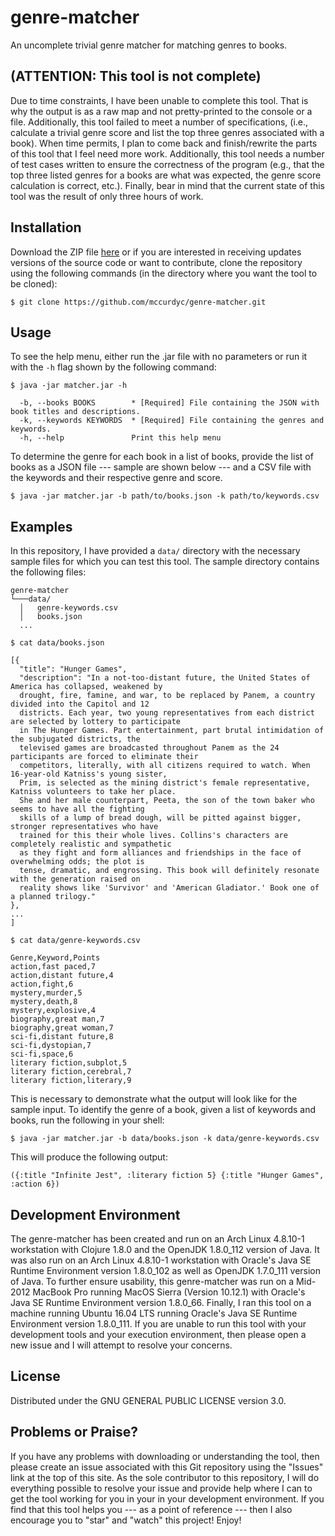 # genre-matcher

An uncomplete trivial genre matcher for matching genres to books.

## (ATTENTION: This tool is not complete)

Due to time constraints, I have been unable to complete this tool. That is why the output is as a raw
map and not pretty-printed to the console or a file. Additionally, this tool failed to meet a number
of specifications, (i.e., calculate a trivial genre score and list the top three genres associated with
a book). When time permits, I plan to come back and finish/rewrite the parts of this tool that I feel
need more work. Additionally, this tool needs a number of test cases written to ensure the correctness
of the program (e.g., that the top three listed genres for a books are what was expected, the genre
score calculation is correct, etc.). Finally, bear in mind that the current state of this tool was
the result of only three hours of work.

## Installation

Download the ZIP file [here](https://github.com/mccurdyc/genre-matcher/archive/master.zip) or if you are
interested in receiving updates versions of the source code or want to contribute, clone the repository
using the following commands (in the directory where you want the tool to be cloned):

```
$ git clone https://github.com/mccurdyc/genre-matcher.git
```

## Usage

To see the help menu, either run the .jar file with no parameters or run it with the `-h` flag
shown by the following command:

```
$ java -jar matcher.jar -h

  -b, --books BOOKS        * [Required] File containing the JSON with book titles and descriptions.
  -k, --keywords KEYWORDS  * [Required] File containing the genres and keywords.
  -h, --help               Print this help menu
```

To determine the genre for each book in a list of books, provide the list of books as a JSON file --- sample
are shown below --- and a CSV file with the keywords and their respective genre and score.

```
$ java -jar matcher.jar -b path/to/books.json -k path/to/keywords.csv
```

## Examples

In this repository, I have provided a `data/` directory with the necessary sample files for which you can
test this tool. The sample directory contains the following files:

```
genre-matcher
└───data/
  │   genre-keywords.csv
  │   books.json
  ...
```

```
$ cat data/books.json

[{
  "title": "Hunger Games",
  "description": "In a not-too-distant future, the United States of America has collapsed, weakened by
  drought, fire, famine, and war, to be replaced by Panem, a country divided into the Capitol and 12
  districts. Each year, two young representatives from each district are selected by lottery to participate
  in The Hunger Games. Part entertainment, part brutal intimidation of the subjugated districts, the
  televised games are broadcasted throughout Panem as the 24 participants are forced to eliminate their
  competitors, literally, with all citizens required to watch. When 16-year-old Katniss's young sister,
  Prim, is selected as the mining district's female representative, Katniss volunteers to take her place.
  She and her male counterpart, Peeta, the son of the town baker who seems to have all the fighting
  skills of a lump of bread dough, will be pitted against bigger, stronger representatives who have
  trained for this their whole lives. Collins's characters are completely realistic and sympathetic
  as they fight and form alliances and friendships in the face of overwhelming odds; the plot is
  tense, dramatic, and engrossing. This book will definitely resonate with the generation raised on
  reality shows like 'Survivor' and 'American Gladiator.' Book one of a planned trilogy."
},
...
]
```

```
$ cat data/genre-keywords.csv

Genre,Keyword,Points
action,fast paced,7
action,distant future,4
action,fight,6
mystery,murder,5
mystery,death,8
mystery,explosive,4
biography,great man,7
biography,great woman,7
sci-fi,distant future,8
sci-fi,dystopian,7
sci-fi,space,6
literary fiction,subplot,5
literary fiction,cerebral,7
literary fiction,literary,9

```

This is necessary to demonstrate what the output will look like for the sample input.
To identify the genre of a book, given a list of keywords and books, run the following in your shell:

```
$ java -jar matcher.jar -b data/books.json -k data/genre-keywords.csv
```

This will produce the following output:

```
({:title "Infinite Jest", :literary fiction 5} {:title "Hunger Games", :action 6})
```

## Development Environment

The genre-matcher has been created and run on an Arch Linux 4.8.10-1 workstation with Clojure 1.8.0 and the
OpenJDK 1.8.0_112 version of Java. It was also run on an Arch Linux 4.8.10-1 workstation with Oracle's
Java SE Runtime Environment version 1.8.0_102 as well as OpenJDK 1.7.0_111 version of Java. To further ensure
usability, this genre-matcher was run on a Mid-2012 MacBook Pro running MacOS Sierra (Version 10.12.1)
with Oracle's Java SE Runtime Environment version 1.8.0_66. Finally, I ran this tool on a machine running
Ubuntu 16.04 LTS running Oracle's Java SE Runtime Environment version 1.8.0_111. If you are unable to
run this tool with your development tools and your execution environment, then please open a new issue
and I will attempt to resolve your concerns.

## License

Distributed under the GNU GENERAL PUBLIC LICENSE version 3.0.

## Problems or Praise?

If you have any problems with downloading or understanding the tool, then please create an issue associated
with this Git repository using the "Issues" link at the top of this site. As the sole contributor to this
repository, I will do everything possible to resolve your issue and provide help where I can to get the
tool working for you in your in your development environment. If you find that this tool helps you
--- as a point of reference --- then I also encourage you to "star" and "watch" this project! Enjoy!
